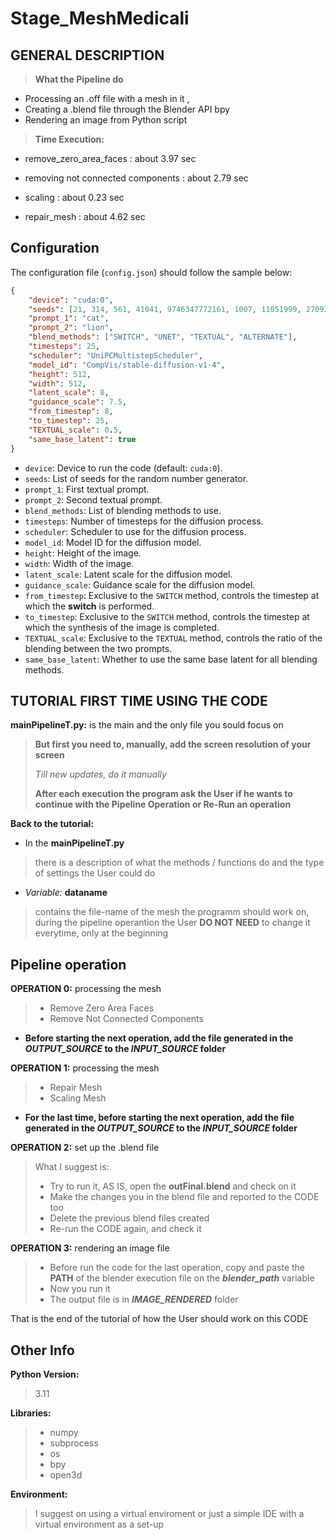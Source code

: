 # Stage_MeshMedicali

## GENERAL DESCRIPTION
> **What the Pipeline do** 
- Processing an .off file with a mesh in it ,
- Creating a .blend file through the Blender API bpy
- Rendering an image from Python script


> **Time Execution:**

- remove_zero_area_faces : about 3.97 sec

- removing not connected components : about 2.79 sec

- scaling : about 0.23 sec

- repair_mesh : about 4.62 sec

## Configuration
The configuration file (`config.json`) should follow the sample below:

```json
{
    "device": "cuda:0",
    "seeds": [21, 314, 561, 41041, 9746347772161, 1007, 11051999, 27092000, 20071969, 4101957],
    "prompt_1": "cat",
    "prompt_2": "lion",
    "blend_methods": ["SWITCH", "UNET", "TEXTUAL", "ALTERNATE"],
    "timesteps": 25,
    "scheduler": "UniPCMultistepScheduler",
    "model_id": "CompVis/stable-diffusion-v1-4",
    "height": 512,
    "width": 512,
    "latent_scale": 8,
    "guidance_scale": 7.5,
    "from_timestep": 8, 
    "to_timestep": 25,
    "TEXTUAL_scale": 0.5, 
    "same_base_latent": true
}
```
- `device`: Device to run the code (default: `cuda:0`).
- `seeds`: List of seeds for the random number generator.
- `prompt_1`: First textual prompt.
- `prompt_2`: Second textual prompt.
- `blend_methods`: List of blending methods to use.
- `timesteps`: Number of timesteps for the diffusion process.
- `scheduler`: Scheduler to use for the diffusion process.
- `model_id`: Model ID for the diffusion model.
- `height`: Height of the image.
- `width`: Width of the image.
- `latent_scale`: Latent scale for the diffusion model.
- `guidance_scale`: Guidance scale for the diffusion model.
- `from_timestep`: Exclusive to the `SWITCH` method, controls the timestep at which the __switch__ is performed.
- `to_timestep`: Exclusive to the `SWITCH` method, controls the timestep at which the synthesis of the image is completed.
- `TEXTUAL_scale`: Exclusive to the `TEXTUAL` method, controls the ratio of the blending between the two prompts.
- `same_base_latent`: Whether to use the same base latent for all blending methods.


## TUTORIAL FIRST TIME USING THE CODE
**mainPipelineT.py:** is the main and the only file you sould focus on

> **But first you need to, manually, add the screen resolution of your screen**
> 
> *Till new updates, do it manually*
> 
> **After each execution the program ask the User if he wants to continue with the Pipeline Operation or Re-Run an operation**

**Back to the tutorial:** 

-  In the **mainPipelineT.py** 
> there is a description of what the methods / functions do and the type of settings the User could do

- *Variable:* **dataname**
> contains the file-name of the mesh the programm should work on, during the pipeline operantion the User **DO NOT NEED** to change it everytime, only at the beginning

## Pipeline operation
**OPERATION 0:** processing the mesh
> - Remove Zero Area Faces
> - Remove Not Connected Components

- **Before starting the next operation, add the file generated in the *OUTPUT_SOURCE* to the *INPUT_SOURCE* folder**

**OPERATION 1:** processing the mesh
> - Repair Mesh
> - Scaling Mesh

- **For the last time, before starting the next operation, add the file generated in the *OUTPUT_SOURCE* to the *INPUT_SOURCE* folder**

**OPERATION 2:** set up the .blend file
> What I suggest is:
> - Try to run it, AS IS, open the **outFinal.blend** and check on it
> - Make the changes you in the blend file and reported to the CODE too
> - Delete the previous blend files created
> - Re-run the CODE again, and check it

**OPERATION 3:** rendering an image file
> - Before run the code for the last operation, copy and paste the **PATH** of the blender execution file on the ***blender_path*** variable
> - Now you run it
> - The output file is in ***IMAGE_RENDERED*** folder

That is the end of the tutorial of how the User should work on this CODE


## Other Info
**Python Version:**
>3.11

**Libraries:**
> - numpy
> - subprocess
> - os
> - bpy
> - open3d

**Environment:**
> I suggest on using a virtual enviroment or just a simple IDE with a virtual environment as a set-up
